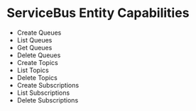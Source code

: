 # ServiceBus Entity Capabilities
- Create Queues
- List Queues
- Get Queues
- Delete Queues
- Create Topics
- List Topics
- Delete Topics
- Create Subscriptions
- List Subscriptions
- Delete Subscriptions
